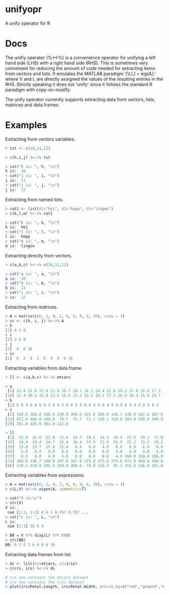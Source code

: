 
# unifyopr
A unify operator for R

# Docs
The unifiy operator (%<->%) is a convenience operator for unifying a left hand side (LHS) with a right hand side (RHS). This is sometimes very convenient for reducing the amount of code needed for extracting items from vectors and lists. It emulates the MATLAB paradigm '[V,L] = eig(A);' where V and L are directly assigned the values of the resulting entries in the RHS. Strictly speaking it does not 'unify' since it follows the standard R paradigm with copy-on-modify.

The unify operator currently supports extracting data from vectors, lists, matrices and data.frames. 
# Examples

Extracting from vectors variables.
```r
> tst <- c(10,11,12)

> c(h,i,j) %<->% tst

> cat("h is: ", h, "\n")
h is:  10 
> cat("i is: ", i, "\n")
i is:  11 
> cat("j is: ", j, "\n")
j is:  12 
```

Extracting from named lists.
```r
> cat1 <- list(d1="hej", d2="hopp", d3="lingon")
> c(k,l,m) %<->% cat1

> cat("k is: ", k, "\n")
k is:  hej 
> cat("l is: ", l, "\n")
l is:  hopp 
> cat("m is: ", m, "\n")
m is:  lingon 
```

Extracting directly from vectors.
```r
> c(a,b,c) %<->% c(10,11,12)

> cat("a is: ", a, "\n")
a is:  10 
> cat("b is: ", b, "\n")
b is:  11 
> cat("c is: ", c, "\n")
c is:  12 
```

Extracting from matrices.
```r
> A = matrix(c(6, 2, 0, 2, 6, 0, 0, 0, 36), nrow = 3)
> cc <- c(h, i, j) %<->% A
> h
[1] 6 2 0
> i
[1] 2 6 0
> j
[1]  0  0 36
> cc
[1]  6  2  0  2  6  0  0  0 36
```

Extracting variables from data.frame.
```r
> ll <- c(a,b,c) %<->% mtcars

> a
 [1] 21.0 21.0 22.8 21.4 18.7 18.1 14.3 24.4 22.8 19.2 17.8 16.4 17.3 15.2 10.4 10.4 14.7
[18] 32.4 30.4 33.9 21.5 15.5 15.2 13.3 19.2 27.3 26.0 30.4 15.8 19.7 15.0 21.4
> b
 [1] 6 6 4 6 8 6 8 4 4 6 6 8 8 8 8 8 8 4 4 4 4 8 8 8 8 4 4 4 8 6 8 4
> c
 [1] 160.0 160.0 108.0 258.0 360.0 225.0 360.0 146.7 140.8 167.6 167.6 275.8 275.8 275.8
[15] 472.0 460.0 440.0  78.7  75.7  71.1 120.1 318.0 304.0 350.0 400.0  79.0 120.3  95.1
[29] 351.0 145.0 301.0 121.0

> ll
 [1]  21.0  21.0  22.8  21.4  18.7  18.1  14.3  24.4  22.8  19.2  17.8  16.4  17.3  15.2
[15]  10.4  10.4  14.7  32.4  30.4  33.9  21.5  15.5  15.2  13.3  19.2  27.3  26.0  30.4
[29]  15.8  19.7  15.0  21.4   6.0   6.0   4.0   6.0   8.0   6.0   8.0   4.0   4.0   6.0
[43]   6.0   8.0   8.0   8.0   8.0   8.0   8.0   4.0   4.0   4.0   4.0   8.0   8.0   8.0
[57]   8.0   4.0   4.0   4.0   8.0   6.0   8.0   4.0 160.0 160.0 108.0 258.0 360.0 225.0
[71] 360.0 146.7 140.8 167.6 167.6 275.8 275.8 275.8 472.0 460.0 440.0  78.7  75.7  71.1
[85] 120.1 318.0 304.0 350.0 400.0  79.0 120.3  95.1 351.0 145.0 301.0 121.0
```

Extracting variables from expressions.
```r
> A = matrix(c(6, 2, 0, 2, 6, 0, 0, 0, 36), nrow = 3)
> c(L,V) %<->% eigen(A, symmetric=T)

> cat("V is:\n")
> str(V)
V is: 
 num [1:3, 1:3] 0 0 1 0.707 0.707 ...
> cat("L is: ", L, "\n")
L is: 
 num [1:3] 36 8 4

> BB = V %*% diag(L) %*% t(V)
> str(BB)
BB: 6 2 0 2 6 0 0 0 36
```

Extracting data.frames from list.
```r
> ds <- list(e1=mtcars, e2=iris)
> c(crs, irs) %<->% ds

# crs now contains the mtcars dataset 
# irs now contains the iris dataset
> plot(irs$Petal.Length, irs$Petal.Width, pch=21,bg=c("red","green3","blue")[unclass(iris$Species)], main="Edgar Anderson's Iris Data")
```

